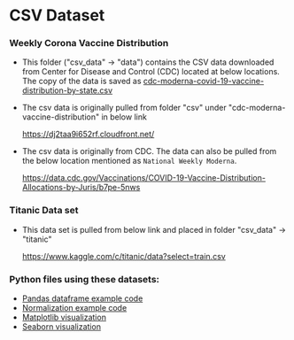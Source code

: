 # CSV Dataset

### Weekly Corona Vaccine Distribution

- This folder ("csv_data" -> "data") contains the CSV data downloaded from Center for Disease and Control (CDC) located 
  at below locations. The copy of the data is saved as [cdc-moderna-covid-19-vaccine-distribution-by-state.csv](./data/cdc-moderna-covid-19-vaccine-distribution-by-state.csv)  

- The csv data is originally pulled from folder "csv" under "cdc-moderna-vaccine-distribution" in below link

    https://dj2taa9i652rf.cloudfront.net/

- The csv data is originally from CDC. The data can also be pulled from the below location 
  mentioned as `National Weekly Moderna`.

    https://data.cdc.gov/Vaccinations/COVID-19-Vaccine-Distribution-Allocations-by-Juris/b7pe-5nws

### Titanic Data set

- This data set is pulled from below link and placed in
 folder "csv_data" -> "titanic"

    https://www.kaggle.com/c/titanic/data?select=train.csv

### Python files using these datasets:

- [Pandas dataframe example code](../data_preproessing/dataframe.py)
- [Normalization example code](../data_preproessing/normalize.py)
- [Matplotlib visualization](../visualization/visualize_matplotlib.py)
- [Seaborn visualization](../visualization/visualize_seaborn.py)